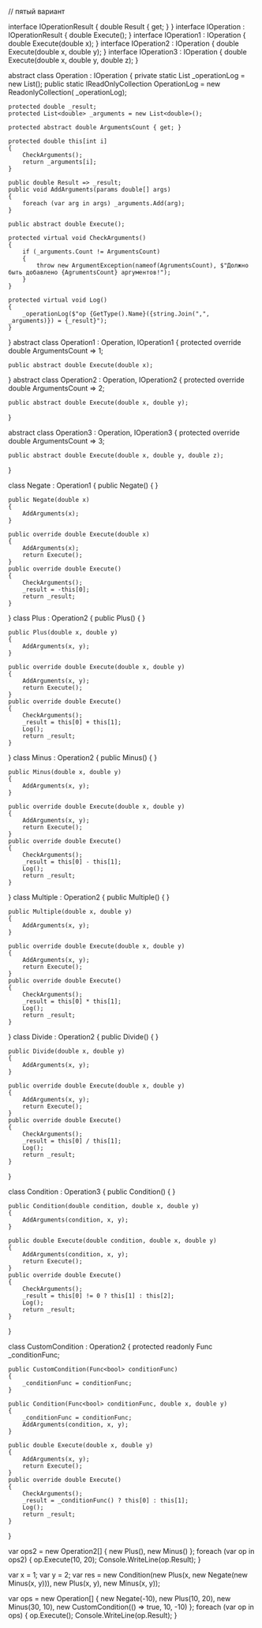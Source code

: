 // пятый вариант

interface IOperationResult
{
    double Result { get; }
}
interface IOperation : IOperationResult
{
    double Execute();
}
interface IOperation1 : IOperation
{
    double Execute(double x);
}
interface IOperation2 : IOperation
{
    double Execute(double x, double y);
}
interface IOperation3 : IOperation
{
    double Execute(double x, double y, double z);
}

abstract class Operation : IOperation
{
    private static List<string> _operationLog = new List<string>();
    public static IReadOnlyCollection<string> OperationLog = new ReadonlyCollection( _operationLog);

    protected double _result;
    protected List<double> _arguments = new List<double>();

    protected abstract double ArgumentsCount { get; }

    protected double this[int i]
    {
        CheckArguments();
        return _arguments[i];
    }

    public double Result => _result;
    public void AddArguments(params double[] args)
    {
        foreach (var arg in args) _arguments.Add(arg);
    }

    public abstract double Execute();

    protected virtual void CheckArguments()
    {
        if (_arguments.Count != ArgumentsCount)
        {
            throw new ArgumentException(nameof(AgrumentsCount), $"Должно быть добавлено {AgrumentsCount} аргументов!");
        }
    }

    protected virtual void Log()
    {
        _operationLog($"op {GetType().Name}({string.Join(",", _arguments)}) = {_result}");
    }
}
abstract class Operation1 : Operation, IOperation1
{
    protected override double ArgumentsCount => 1;

    public abstract double Execute(double x);
}
abstract class Operation2 : Operation, IOperation2
{
    protected override double ArgumentsCount => 2;

    public abstract double Execute(double x, double y);
}

abstract class Operation3 : Operation, IOperation3
{
    protected override double ArgumentsCount => 3;

    public abstract double Execute(double x, double y, double z);
}

class Negate : Operation1
{
    public Negate()
    {
    }

    public Negate(double x)
    {
        AddArguments(x);
    }

    public override double Execute(double x)
    {
        AddArguments(x);
        return Execute();
    }
    public override double Execute()
    {
        CheckArguments();
        _result = -this[0];
        return _result;
    }
}
class Plus : Operation2
{
    public Plus()
    {
    }

    public Plus(double x, double y)
    {
        AddArguments(x, y);
    }

    public override double Execute(double x, double y)
    {
        AddArguments(x, y);
        return Execute();
    }
    public override double Execute()
    {
        CheckArguments();
        _result = this[0] + this[1];
        Log();
        return _result;
    }
}
class Minus : Operation2
{
    public Minus()
    {
    }

    public Minus(double x, double y)
    {
        AddArguments(x, y);
    }

    public override double Execute(double x, double y)
    {
        AddArguments(x, y);
        return Execute();
    }
    public override double Execute()
    {
        CheckArguments();
        _result = this[0] - this[1];
        Log();
        return _result;
    }
}
class Multiple : Operation2
{
    public Multiple()
    {
    }

    public Multiple(double x, double y)
    {
        AddArguments(x, y);
    }

    public override double Execute(double x, double y)
    {
        AddArguments(x, y);
        return Execute();
    }
    public override double Execute()
    {
        CheckArguments();
        _result = this[0] * this[1];
        Log();
        return _result;
    }
}
class Divide : Operation2
{
    public Divide()
    {
    }

    public Divide(double x, double y)
    {
        AddArguments(x, y);
    }

    public override double Execute(double x, double y)
    {
        AddArguments(x, y);
        return Execute();
    }
    public override double Execute()
    {
        CheckArguments();
        _result = this[0] / this[1];
        Log();
        return _result;
    }
}

class Condition : Operation3
{
    public Condition()
    {
    }

    public Condition(double condition, double x, double y)
    {
        AddArguments(condition, x, y);
    }

    public double Execute(double condition, double x, double y)
    {
        AddArguments(condition, x, y);
        return Execute();
    }
    public override double Execute()
    {
        CheckArguments();
        _result = this[0] != 0 ? this[1] : this[2];
        Log();
        return _result;
    }
}

class CustomCondition : Operation2
{
    protected readonly Func<bool> _conditionFunc;

    public CustomCondition(Func<bool> conditionFunc)
    {
        _conditionFunc = conditionFunc;
    }

    public Condition(Func<bool> conditionFunc, double x, double y)
    {
        _conditionFunc = conditionFunc;
        AddArguments(condition, x, y);
    }

    public double Execute(double x, double y)
    {
        AddArguments(x, y);
        return Execute();
    }
    public override double Execute()
    {
        CheckArguments();
        _result = _conditionFunc() ? this[0] : this[1];
        Log();
        return _result;
    }
}

var ops2 = new Operation2[] { new Plus(), new Minus() };
foreach (var op in ops2)
{
    op.Execute(10, 20);
    Console.WriteLine(op.Result);
}

var x = 1;
var y = 2;
var res = new Condition(new Plus(x, new Negate(new Minus(x, y))), new Plus(x, y), new Minus(x, y));

var ops = new Operation[] { new Negate(-10), new Plus(10, 20), new Minus(30, 10), new CustomCondition(() => true, 10, -10) };
foreach (var op in ops)
{
    op.Execute();
    Console.WriteLine(op.Result);
}
